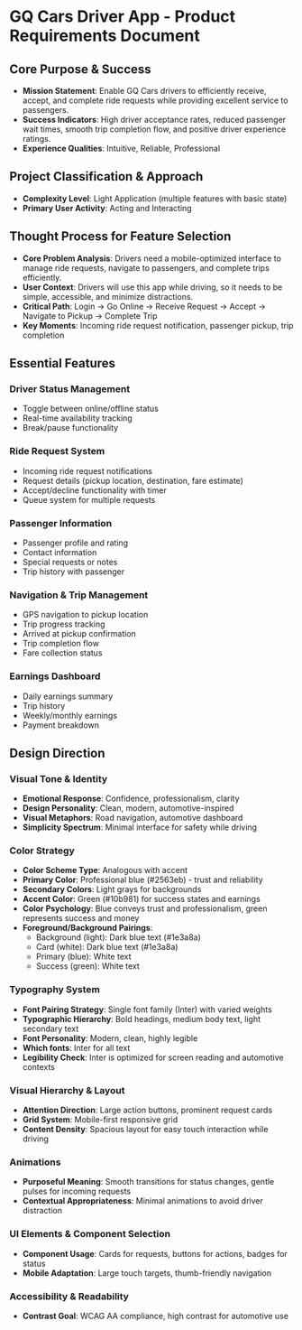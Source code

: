 # GQ Cars Driver App - Product Requirements Document

## Core Purpose & Success
- **Mission Statement**: Enable GQ Cars drivers to efficiently receive, accept, and complete ride requests while providing excellent service to passengers.
- **Success Indicators**: High driver acceptance rates, reduced passenger wait times, smooth trip completion flow, and positive driver experience ratings.
- **Experience Qualities**: Intuitive, Reliable, Professional

## Project Classification & Approach
- **Complexity Level**: Light Application (multiple features with basic state)
- **Primary User Activity**: Acting and Interacting

## Thought Process for Feature Selection
- **Core Problem Analysis**: Drivers need a mobile-optimized interface to manage ride requests, navigate to passengers, and complete trips efficiently.
- **User Context**: Drivers will use this app while driving, so it needs to be simple, accessible, and minimize distractions.
- **Critical Path**: Login → Go Online → Receive Request → Accept → Navigate to Pickup → Complete Trip
- **Key Moments**: Incoming ride request notification, passenger pickup, trip completion

## Essential Features

### Driver Status Management
- Toggle between online/offline status
- Real-time availability tracking
- Break/pause functionality

### Ride Request System
- Incoming ride request notifications
- Request details (pickup location, destination, fare estimate)
- Accept/decline functionality with timer
- Queue system for multiple requests

### Passenger Information
- Passenger profile and rating
- Contact information
- Special requests or notes
- Trip history with passenger

### Navigation & Trip Management
- GPS navigation to pickup location
- Trip progress tracking
- Arrived at pickup confirmation
- Trip completion flow
- Fare collection status

### Earnings Dashboard
- Daily earnings summary
- Trip history
- Weekly/monthly earnings
- Payment breakdown

## Design Direction

### Visual Tone & Identity
- **Emotional Response**: Confidence, professionalism, clarity
- **Design Personality**: Clean, modern, automotive-inspired
- **Visual Metaphors**: Road navigation, automotive dashboard
- **Simplicity Spectrum**: Minimal interface for safety while driving

### Color Strategy
- **Color Scheme Type**: Analogous with accent
- **Primary Color**: Professional blue (#2563eb) - trust and reliability
- **Secondary Colors**: Light grays for backgrounds
- **Accent Color**: Green (#10b981) for success states and earnings
- **Color Psychology**: Blue conveys trust and professionalism, green represents success and money
- **Foreground/Background Pairings**: 
  - Background (light): Dark blue text (#1e3a8a)
  - Card (white): Dark blue text (#1e3a8a)
  - Primary (blue): White text
  - Success (green): White text

### Typography System
- **Font Pairing Strategy**: Single font family (Inter) with varied weights
- **Typographic Hierarchy**: Bold headings, medium body text, light secondary text
- **Font Personality**: Modern, clean, highly legible
- **Which fonts**: Inter for all text
- **Legibility Check**: Inter is optimized for screen reading and automotive contexts

### Visual Hierarchy & Layout
- **Attention Direction**: Large action buttons, prominent request cards
- **Grid System**: Mobile-first responsive grid
- **Content Density**: Spacious layout for easy touch interaction while driving

### Animations
- **Purposeful Meaning**: Smooth transitions for status changes, gentle pulses for incoming requests
- **Contextual Appropriateness**: Minimal animations to avoid driver distraction

### UI Elements & Component Selection
- **Component Usage**: Cards for requests, buttons for actions, badges for status
- **Mobile Adaptation**: Large touch targets, thumb-friendly navigation

### Accessibility & Readability
- **Contrast Goal**: WCAG AA compliance, high contrast for automotive use